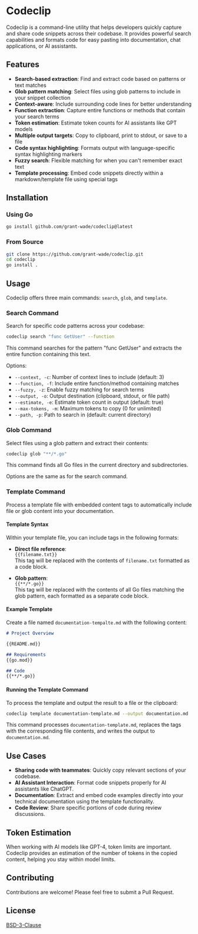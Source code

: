 # Codeclip

Codeclip is a command-line utility that helps developers quickly capture and share code snippets across their codebase. It provides powerful search capabilities and formats code for easy pasting into documentation, chat applications, or AI assistants.

## Features

- **Search-based extraction**: Find and extract code based on patterns or text matches
- **Glob pattern matching**: Select files using glob patterns to include in your snippet collection
- **Context-aware**: Include surrounding code lines for better understanding
- **Function extraction**: Capture entire functions or methods that contain your search terms
- **Token estimation**: Estimate token counts for AI assistants like GPT models
- **Multiple output targets**: Copy to clipboard, print to stdout, or save to a file
- **Code syntax highlighting**: Formats output with language-specific syntax highlighting markers
- **Fuzzy search**: Flexible matching for when you can't remember exact text
- **Template processing**: Embed code snippets directly within a markdown/template file using special tags

## Installation

### Using Go

```bash
go install github.com/grant-wade/codeclip@latest
```

### From Source

```bash
git clone https://github.com/grant-wade/codeclip.git
cd codeclip
go install .
```

## Usage

Codeclip offers three main commands: `search`, `glob`, and `template`.

### Search Command

Search for specific code patterns across your codebase:

```bash
codeclip search "func GetUser" --function
```

This command searches for the pattern "func GetUser" and extracts the entire function containing this text.

Options:
- `--context, -c`: Number of context lines to include (default: 3)
- `--function, -f`: Include entire function/method containing matches
- `--fuzzy, -z`: Enable fuzzy matching for search terms
- `--output, -o`: Output destination (clipboard, stdout, or file path)
- `--estimate, -e`: Estimate token count in output (default: true)
- `--max-tokens, -m`: Maximum tokens to copy (0 for unlimited)
- `--path, -p`: Path to search in (default: current directory)

### Glob Command

Select files using a glob pattern and extract their contents:

```bash
codeclip glob "**/*.go"
```

This command finds all Go files in the current directory and subdirectories.

Options are the same as for the search command.

### Template Command

Process a template file with embedded content tags to automatically include file or glob content into your documentation.

#### Template Syntax

Within your template file, you can include tags in the following formats:
- **Direct file reference**:  
  `{{filename.txt}}`  
  This tag will be replaced with the contents of `filename.txt` formatted as a code block.
  
- **Glob pattern**:  
  `{{**/*.go}}`  
  This tag will be replaced with the contents of all Go files matching the glob pattern, each formatted as a separate code block.

#### Example Template

Create a file named `documentation-tempalte.md` with the following content:

```markdown
# Project Overview

{{README.md}}

## Requirements
{{go.mod}}

## Code
{{**/*.go}}
```

#### Running the Template Command

To process the template and output the result to a file or the clipboard:

```bash
codeclip template documentation-template.md --output documentation.md
```

This command processes `documentation-template.md`, replaces the tags with the corresponding file contents, and writes the output to `documentation.md`.

## Use Cases

- **Sharing code with teammates**: Quickly copy relevant sections of your codebase.
- **AI Assistant Interaction**: Format code snippets properly for AI assistants like ChatGPT.
- **Documentation**: Extract and embed code examples directly into your technical documentation using the template functionality.
- **Code Review**: Share specific portions of code during review discussions.

## Token Estimation

When working with AI models like GPT-4, token limits are important. Codeclip provides an estimation of the number of tokens in the copied content, helping you stay within model limits.

## Contributing

Contributions are welcome! Please feel free to submit a Pull Request.

## License

[BSD-3-Clause](LICENSE)